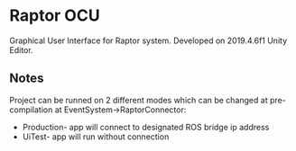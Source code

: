 # Raptor OCU
Graphical User Interface for Raptor system. Developed on 2019.4.6f1 Unity Editor.

## Notes
Project can be runned on 2 different modes which can be changed at pre-compilation at EventSystem->RaptorConnector:
- Production- app will connect to designated ROS bridge ip address
- UiTest- app will run without connection
